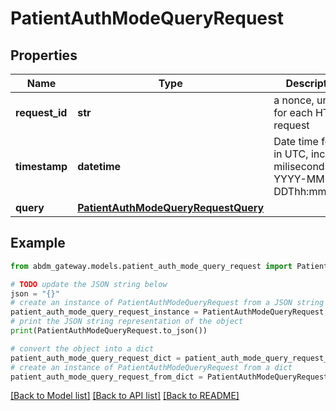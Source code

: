 # PatientAuthModeQueryRequest


## Properties

Name | Type | Description | Notes
------------ | ------------- | ------------- | -------------
**request_id** | **str** | a nonce, unique for each HTTP request | 
**timestamp** | **datetime** | Date time format in UTC, includes miliseconds YYYY-MM-DDThh:mm:ss.vZ | 
**query** | [**PatientAuthModeQueryRequestQuery**](PatientAuthModeQueryRequestQuery.md) |  | 

## Example

```python
from abdm_gateway.models.patient_auth_mode_query_request import PatientAuthModeQueryRequest

# TODO update the JSON string below
json = "{}"
# create an instance of PatientAuthModeQueryRequest from a JSON string
patient_auth_mode_query_request_instance = PatientAuthModeQueryRequest.from_json(json)
# print the JSON string representation of the object
print(PatientAuthModeQueryRequest.to_json())

# convert the object into a dict
patient_auth_mode_query_request_dict = patient_auth_mode_query_request_instance.to_dict()
# create an instance of PatientAuthModeQueryRequest from a dict
patient_auth_mode_query_request_from_dict = PatientAuthModeQueryRequest.from_dict(patient_auth_mode_query_request_dict)
```
[[Back to Model list]](../README.md#documentation-for-models) [[Back to API list]](../README.md#documentation-for-api-endpoints) [[Back to README]](../README.md)


